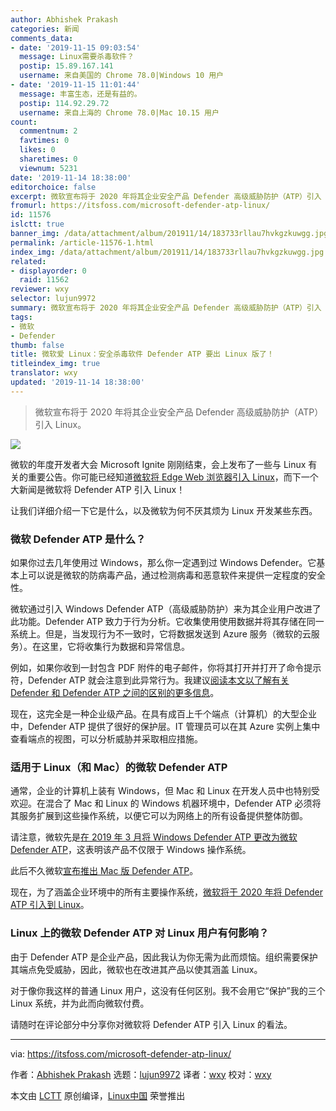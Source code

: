 ```yaml
---
author: Abhishek Prakash
categories: 新闻
comments_data:
- date: '2019-11-15 09:03:54'
  message: Linux需要杀毒软件？
  postip: 15.89.167.141
  username: 来自美国的 Chrome 78.0|Windows 10 用户
- date: '2019-11-15 11:01:44'
  message: 丰富生态，还是有益的。
  postip: 114.92.29.72
  username: 来自上海的 Chrome 78.0|Mac 10.15 用户
count:
  commentnum: 2
  favtimes: 0
  likes: 0
  sharetimes: 0
  viewnum: 5231
date: '2019-11-14 18:38:00'
editorchoice: false
excerpt: 微软宣布将于 2020 年将其企业安全产品 Defender 高级威胁防护（ATP）引入 Linux。
fromurl: https://itsfoss.com/microsoft-defender-atp-linux/
id: 11576
islctt: true
banner_img: /data/attachment/album/201911/14/183733rllau7hvkgzkuwgg.jpg
permalink: /article-11576-1.html
index_img: /data/attachment/album/201911/14/183733rllau7hvkgzkuwgg.jpg.thumb.jpg
related:
- displayorder: 0
  raid: 11562
reviewer: wxy
selector: lujun9972
summary: 微软宣布将于 2020 年将其企业安全产品 Defender 高级威胁防护（ATP）引入 Linux。
tags:
- 微软
- Defender
thumb: false
title: 微软爱 Linux：安全杀毒软件 Defender ATP 要出 Linux 版了！
titleindex_img: true
translator: wxy
updated: '2019-11-14 18:38:00'
---
```



> 
> 微软宣布将于 2020 年将其企业安全产品 Defender 高级威胁防护（ATP）引入 Linux。
> 
> 
> 


![](/data/attachment/album/201911/14/183733rllau7hvkgzkuwgg.jpg)


微软的年度开发者大会 Microsoft Ignite 刚刚结束，会上发布了一些与 Linux 有关的重要公告。你可能已经知道[微软将 Edge Web 浏览器引入 Linux](/article-11562-1.html)，而下一个大新闻是微软将 Defender ATP 引入 Linux！


让我们详细介绍一下它是什么，以及微软为何不厌其烦为 Linux 开发某些东西。


### 微软 Defender ATP 是什么？


如果你过去几年使用过 Windows，那么你一定遇到过 Windows Defender。它基本上可以说是微软的防病毒产品，通过检测病毒和恶意软件来提供一定程度的安全性。


微软通过引入 Windows Defender ATP（高级威胁防护）来为其企业用户改进了此功能。Defender ATP 致力于行为分析。它收集使用使用数据并将其存储在同一系统上。但是，当发现行为不一致时，它将数据发送到 Azure 服务（微软的云服务）。在这里，它将收集行为数据和异常信息。


例如，如果你收到一封包含 PDF 附件的电子邮件，你将其打开并打开了命令提示符，Defender ATP 就会注意到此异常行为。我建议[阅读本文以了解有关 Defender 和 Defender ATP 之间的区别的更多信息](https://www.concurrency.com/blog/november-2017/windows-defender-vs-windows-defender-atp)。


现在，这完全是一种企业级产品。在具有成百上千个端点（计算机）的大型企业中，Defender ATP 提供了很好的保护层。IT 管理员可以在其 Azure 实例上集中查看端点的视图，可以分析威胁并采取相应措施。


### 适用于 Linux（和 Mac）的微软 Defender ATP


通常，企业的计算机上装有 Windows，但 Mac 和 Linux 在开发人员中也特别受欢迎。在混合了 Mac 和 Linux 的 Windows 机器环境中，Defender ATP 必须将其服务扩展到这些操作系统，以便它可以为网络上的所有设备提供整体防御。


请注意，微软先是[在 2019 年 3 月将 Windows Defender ATP 更改为微软 Defender ATP](https://www.theregister.co.uk/2019/03/21/microsoft_defender_atp/)，这表明该产品不仅限于 Windows 操作系统。


此后不久微软[宣布推出 Mac 版 Defender ATP](https://techcommunity.microsoft.com/t5/Microsoft-Defender-ATP/Announcing-Microsoft-Defender-ATP-for-Mac/ba-p/378010)。


现在，为了涵盖企业环境中的所有主要操作系统，[微软将于 2020 年将 Defender ATP 引入到 Linux](https://www.zdnet.com/article/microsoft-defender-atp-is-coming-to-linux-in-2020/)。


### Linux 上的微软 Defender ATP 对 Linux 用户有何影响？


由于 Defender ATP 是企业产品，因此我认为你无需为此而烦恼。组织需要保护其端点免受威胁，因此，微软也在改进其产品以使其涵盖 Linux。


对于像你我这样的普通 Linux 用户，这没有任何区别。我不会用它“保护”我的三个 Linux 系统，并为此而向微软付费。


请随时在评论部分中分享你对微软将 Defender ATP 引入 Linux 的看法。




---


via: <https://itsfoss.com/microsoft-defender-atp-linux/>


作者：[Abhishek Prakash](https://itsfoss.com/author/abhishek/) 选题：[lujun9972](https://github.com/lujun9972) 译者：[wxy](https://github.com/wxy) 校对：[wxy](https://github.com/wxy)


本文由 [LCTT](https://github.com/LCTT/TranslateProject) 原创编译，[Linux中国](https://linux.cn/) 荣誉推出